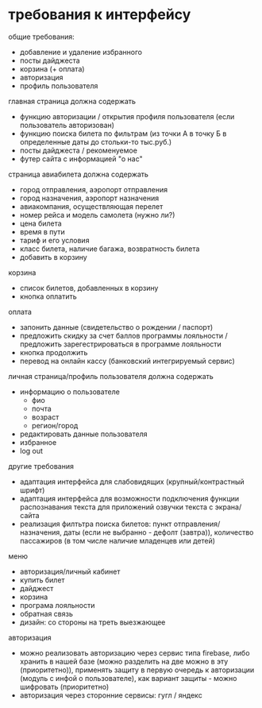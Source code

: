 # требования к интерфейсу


общие требования:

+ добавление и удаление избранного
+ посты дайджеста
+ корзина (+ оплата)
+ авторизация
+ профиль пользователя


главная страница должна содержать
+ функцию авторизации / открытия профиля пользователя (если пользователь авторизован)
+ функцию поиска билета по фильтрам (из точки А в точку Б в определенные даты до стольки-то тыс.руб.)
+ посты дайджеста / рекоменуемое
+ футер сайта с информацией "о нас"


страница авиабилета должна содержать
+ город отправления, аэропорт отправления
+ город назначения, аэропорт назначения
+ авиакомпания, осуществляющая перелет
+ номер рейса и модель самолета (нужно ли?)
+ цена билета
+ время в пути
+ тариф и его условия
+ класс билета, наличие багажа, возвратность билета
+ добавить в корзину


корзина
+ список билетов, добавленных в корзину
+ кнопка оплатить


оплата
+ запонить данные (свидетельство о рождении / паспорт)
+ предложить скидку за счет баллов программы лояльности / предложить зарегестрироваться в программе лояльности
+ кнопка продолжить
+ перевод на онлайн кассу (банковский интегрируемый сервис)


личная страница/профиль пользователя должна содержать 
+ информацию о пользователе
    + фио
    + почта
    + возраст
    + регион/город
+ редактировать данные пользователя
+ избранное
+ log out


другие требования
+ адаптация интерфейса для слабовидящих (крупный/контрастный шрифт)
+ адаптация интерфейса для возможности подключения функции распознавания текста для приложений озвучки текста с экрана/сайта
+ реализация филтьтра поиска билетов: пункт отправления/назначения, даты (если не выбранно - дефолт (завтра)), количество пассажиров (в том числе наличие младенцев или детей)


меню
+ авторизация/личный кабинет
+ купить билет
+ дайджест
+ корзина
+ програма лояльности
+ обратная связь
+ дизайн: со стороны на треть выезжающее


авторизация
+ можно реализовать авторизацию через сервис типа firebase, либо хранить в нашей базе (можно разделить на две можно в эту (приоритетно)), применять защиту в первую очередь к авторизации (модуль с инфой о пользователе), как вариант защиты - можно шифровать (приоритетно)
+ авторизация через сторонние сервисы: гугл / яндекс


